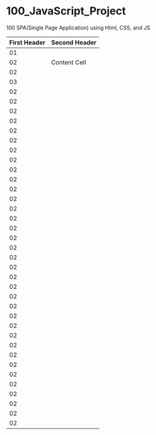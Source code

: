 # 100_JavaScript_Project
100 SPA(Single Page Application) using Html, CSS, and JS

| First Header  | Second Header |
| ------------- | ------------- |
| 01  |   |
| 02  | Content Cell  |
| 02  |  |
| 03  |  |
| 02  |  |
| 02  |  |
| 02  |  |
| 02  |  |
| 02  |  |
| 02  |  |
| 02  |  |
| 02  |  |
| 02  |  |
| 02  |  |
| 02  |  |
| 02  |  |
| 02  |  |
| 02  |  |
| 02  |  |
| 02  |  |
| 02  |  |
| 02  |  |
| 02  |  |
| 02  |  |
| 02  |  |
| 02  |  |
| 02  |  |
| 02  |  |
| 02  |  |
| 02  |  |
| 02  |  |
| 02  |  |
| 02  |  |
| 02  |  |
| 02  |  |
| 02  |  |
| 02  |  |
| 02  |  |
| 02  |  |

